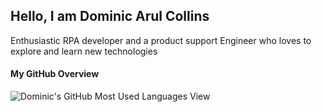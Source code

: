 <h2>Hello, I am Dominic Arul Collins</h2>
<p>Enthusiastic RPA developer and a product support Engineer who loves to explore and learn new technologies</p>

<h4>My GitHub Overview</h4>

<img src="https://github-readme-stats.vercel.app/api/top-langs?username=domaj8366&show_icons=true&locale=en&layout=compact" alt="Dominic's GitHub Most Used Languages View" />

